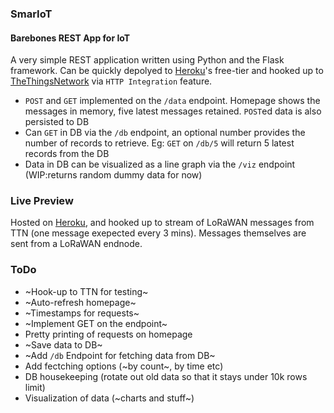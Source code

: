 ### SmarIoT
#### Barebones REST App for IoT
A very simple REST application written using Python and the Flask framework. Can be quickly depolyed to [Heroku](https://heroku.com)'s free-tier and hooked up to [TheThingsNetwork](https://thethingsnetwork.org) via `HTTP Integration` feature. 

- `POST` and `GET` implemented on the `/data` endpoint. Homepage shows the messages in memory, five latest messages retained. `POST`ed data is also persisted to DB
- Can `GET` in DB via the `/db` endpoint, an optional number provides the number of records to retrieve. Eg: `GET` on `/db/5` will return 5 latest records from the DB
- Data in DB can be visualized as a line graph via the `/viz` endpoint (WIP:returns random dummy data for now)

### Live Preview
Hosted on [Heroku](https://smariot.herokuapp.com/), and hooked up to stream of LoRaWAN messages from TTN (one message exepected every 3 mins). Messages themselves are sent from a LoRaWAN endnode.

### ToDo
- ~Hook-up to TTN for testing~
- ~Auto-refresh homepage~
- ~Timestamps for requests~
- ~Implement GET on the endpoint~
- Pretty printing of requests on homepage
- ~Save data to DB~
- ~Add `/db` Endpoint for fetching data from DB~
- Add fectching options (~by count~, by time etc)
- DB housekeeping (rotate out old data so that it stays under 10k rows limit)
- Visualization of data (~charts and stuff~)
